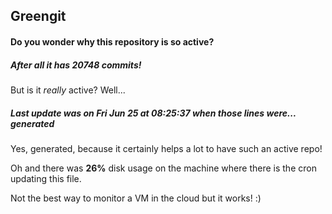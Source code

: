## Greengit

#### Do you wonder why this repository is so active?

##### After all it has 20748 commits!

But is it *really* active? Well...

##### Last update was on Fri Jun 25 at 08:25:37 when those lines were... generated

Yes, generated, because it certainly helps a lot to have such an active repo!

Oh and there was **26%** disk usage on the machine
where there is the cron updating this file.

Not the best way to monitor a VM in the cloud but it works! :)
